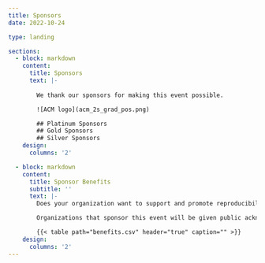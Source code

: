 ```yaml
---
title: Sponsors
date: 2022-10-24

type: landing

sections:
  - block: markdown
    content:
      title: Sponsors
      text: |-
        
        We thank our sponsors for making this event possible.

        ![ACM logo](acm_2s_grad_pos.png)

        ## Platinum Sponsors
        ## Gold Sponsors
        ## Silver Sponsors
    design:
      columns: '2'

  - block: markdown
    content:
      title: Sponsor Benefits
      subtitle: ''
      text: |-
        Does your organization want to support and promote reproducibility and open science in academia? Do you want to foster collaboration between industry, academia and open source communities? Why not be a sponsor for the 2023 ACM Conference on Reproducibility and Replicability (ACM REP '23)?  

        Organizations that sponsor this event will be given public acknowledgement on the Symposium website and agenda, and get free passes for in-person participation.

        {{< table path="benefits.csv" header="true" caption="" >}}
    design:
      columns: '2'
---
```

